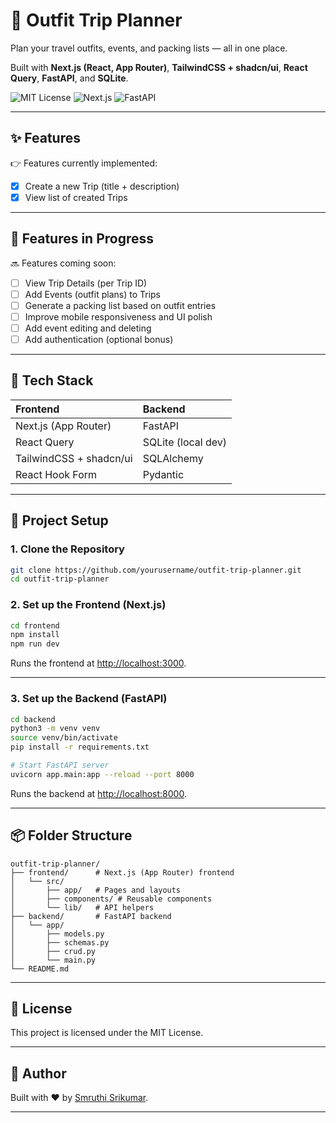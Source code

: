 # 👙 Outfit Trip Planner

Plan your travel outfits, events, and packing lists — all in one place.

Built with **Next.js (React, App Router)**, **TailwindCSS + shadcn/ui**, **React Query**, **FastAPI**, and **SQLite**.

![MIT License](https://img.shields.io/badge/license-MIT-green)
![Next.js](https://img.shields.io/badge/Next.js-App_Router-blue)
![FastAPI](https://img.shields.io/badge/FastAPI-Backend-success)

---

## ✨ Features

👉 Features currently implemented:

- [x] Create a new Trip (title + description)
- [x] View list of created Trips

---

## 📃 Features in Progress

🔜 Features coming soon:

- [ ] View Trip Details (per Trip ID)
- [ ] Add Events (outfit plans) to Trips
- [ ] Generate a packing list based on outfit entries
- [ ] Improve mobile responsiveness and UI polish
- [ ] Add event editing and deleting
- [ ] Add authentication (optional bonus)

---

## 💪 Tech Stack

| Frontend | Backend |
|:---|:---|
| Next.js (App Router) | FastAPI |
| React Query | SQLite (local dev) |
| TailwindCSS + shadcn/ui | SQLAlchemy |
| React Hook Form | Pydantic |

---

## 🚀 Project Setup

### 1. Clone the Repository

```bash
git clone https://github.com/yourusername/outfit-trip-planner.git
cd outfit-trip-planner
```

### 2. Set up the Frontend (Next.js)

```bash
cd frontend
npm install
npm run dev
```
Runs the frontend at [http://localhost:3000](http://localhost:3000).

---

### 3. Set up the Backend (FastAPI)

```bash
cd backend
python3 -m venv venv
source venv/bin/activate
pip install -r requirements.txt

# Start FastAPI server
uvicorn app.main:app --reload --port 8000
```
Runs the backend at [http://localhost:8000](http://localhost:8000).

---

## 📦 Folder Structure

```
outfit-trip-planner/
├── frontend/      # Next.js (App Router) frontend
│   └── src/
│       ├── app/   # Pages and layouts
│       ├── components/ # Reusable components
│       └── lib/   # API helpers
├── backend/       # FastAPI backend
│   └── app/
│       ├── models.py
│       ├── schemas.py
│       ├── crud.py
│       └── main.py
└── README.md
```

---

## 📄 License

This project is licensed under the MIT License.

---

## 👤 Author

Built with ❤️ by [Smruthi Srikumar](https://github.com/smruthiii/).

---

